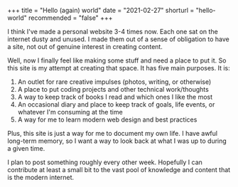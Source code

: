 +++
title = "Hello (again) world"
date = "2021-02-27"
shorturl = "hello-world"
recommended = "false"
+++

I think I've made a personal website 3-4 times now. Each one sat on the internet dusty and unused. I made them out of a sense of obligation to have a site, not out of genuine interest in creating content.

Well, now I finally feel like making some stuff and need a place to put it. So this site is my attempt at creating that space. It has five main purposes. It is:

1. An outlet for rare creative impulses (photos, writing, or otherwise)
2. A place to put coding projects and other technical work/thoughts
3. A way to keep track of books I read and which ones I like the most
4. An occasional diary and place to keep track of goals, life events, or whatever I'm consuming at the time
5. A way for me to learn modern web design and best practices

Plus, this site is just a way for me to document my own life. I have awful long-term memory, so I want a way to look back at what I was up to during a given time. 

I plan to post something roughly every other week. Hopefully I can contribute at least a small bit to the vast pool of knowledge and content that is the modern internet.
